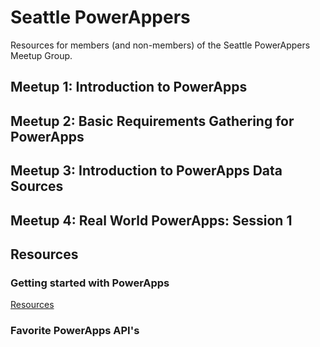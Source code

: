 # Seattle PowerAppers
Resources for members (and non-members) of the Seattle PowerAppers Meetup Group.

## Meetup 1: Introduction to PowerApps

## Meetup 2: Basic Requirements Gathering for PowerApps

## Meetup 3: Introduction to PowerApps Data Sources

## Meetup 4: Real World PowerApps: Session 1

## Resources

### Getting started with PowerApps
[Resources](./gettingStartedResources.md)

### Favorite PowerApps API's
